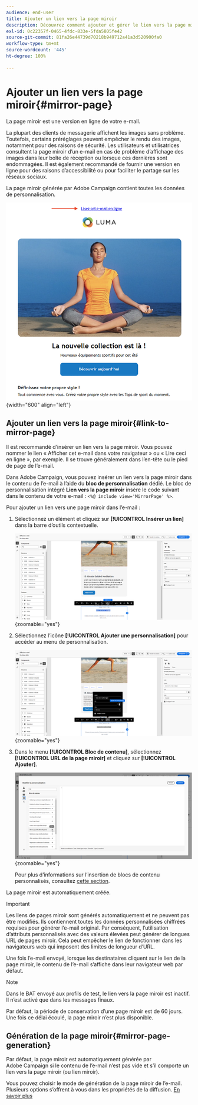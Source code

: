 ```yaml
---
audience: end-user
title: Ajouter un lien vers la page miroir
description: Découvrez comment ajouter et gérer le lien vers la page miroir.
exl-id: 0c22357f-0465-4fdc-833e-5fda5805fe42
source-git-commit: 81fa26e44739d70218b949712a41a3d520900fa0
workflow-type: tm+mt
source-wordcount: '445'
ht-degree: 100%

---
```


# Ajouter un lien vers la page miroir{#mirror-page}

La page miroir est une version en ligne de votre e-mail.

La plupart des clients de messagerie affichent les images sans problème. Toutefois, certains préréglages peuvent empêcher le rendu des images, notamment pour des raisons de sécurité. Les utilisateurs et utilisatrices consultent la page miroir d’un e-mail en cas de problème d’affichage des images dans leur boîte de réception ou lorsque ces dernières sont endommagées. Il est également recommandé de fournir une version en ligne pour des raisons d’accessibilité ou pour faciliter le partage sur les réseaux sociaux.

La page miroir générée par Adobe Campaign contient toutes les données de personnalisation.

![exemple de lien miroir](assets/mirror-page-link.png){width="600" align="left"}

## Ajouter un lien vers la page miroir{#link-to-mirror-page}

Il est recommandé d’insérer un lien vers la page miroir. Vous pouvez nommer le lien « Afficher cet e-mail dans votre navigateur » ou « Lire ceci en ligne », par exemple. Il se trouve généralement dans l’en-tête ou le pied de page de l’e-mail.

Dans Adobe Campaign, vous pouvez insérer un lien vers la page miroir dans le contenu de l’e-mail à l’aide du **bloc de personnalisation** dédié. Le bloc de personnalisation intégré **Lien vers la page miroir** insère le code suivant dans le contenu de votre e-mail : `<%@ include view='MirrorPage' %>`.

Pour ajouter un lien vers une page miroir dans l’e-mail :

1. Sélectionnez un élément et cliquez sur **[!UICONTROL Insérer un lien]** dans la barre d’outils contextuelle.

   ![](assets/message-tracking-mirror-page.png){zoomable=&quot;yes&quot;}

1. Sélectionnez l’icône **[!UICONTROL Ajouter une personnalisation]** pour accéder au menu de personnalisation.

   ![](assets/message-tracking-mirror-page_2.png){zoomable=&quot;yes&quot;}

1. Dans le menu **[!UICONTROL Bloc de contenu]**, sélectionnez **[!UICONTROL URL de la page miroir]** et cliquez sur **[!UICONTROL Ajouter]**.

   ![](assets/message-tracking-mirror-page_3.png){zoomable=&quot;yes&quot;}

   Pour plus d’informations sur l’insertion de blocs de contenu personnalisés, consultez [cette section](../personalization/personalize.md#personalize-emails).

La page miroir est automatiquement créée.

>[!IMPORTANT]
>
>Les liens de pages miroir sont générés automatiquement et ne peuvent pas être modifiés. Ils contiennent toutes les données personnalisées chiffrées requises pour générer l’e-mail original. Par conséquent, l’utilisation d’attributs personnalisés avec des valeurs élevées peut générer de longues URL de pages miroir. Cela peut empêcher le lien de fonctionner dans les navigateurs web qui imposent des limites de longueur d’URL.

Une fois l’e-mail envoyé, lorsque les destinataires cliquent sur le lien de la page miroir, le contenu de l’e-mail s’affiche dans leur navigateur web par défaut.

>[!NOTE]
>
>Dans le BAT envoyé aux profils de test, le lien vers la page miroir est inactif. Il n’est activé que dans les messages finaux.

Par défaut, la période de conservation d’une page miroir est de 60 jours. Une fois ce délai écoulé, la page miroir n’est plus disponible.


## Génération de la page miroir{#mirror-page-generation}

Par défaut, la page miroir est automatiquement générée par Adobe Campaign si le contenu de l’e-mail n’est pas vide et s’il comporte un lien vers la page miroir (ou lien miroir).

Vous pouvez choisir le mode de génération de la page miroir de l’e-mail. Plusieurs options s’offrent à vous dans les propriétés de la diffusion. [En savoir plus](../advanced-settings/delivery-settings.md#mirror)
